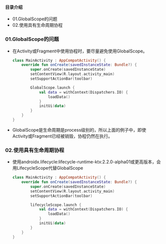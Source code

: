 #### 目录介绍
- 01.GlobalScope的问题
- 02.使用具有生命周期协程



### 01.GlobalScope的问题
- 在Activity或Fragment中使用协程时，要尽量避免使用GlobalScope。
    ``` kotlin
    class MainActivity : AppCompatActivity() {
        override fun onCreate(savedInstanceState: Bundle?) {
            super.onCreate(savedInstanceState)
            setContentView(R.layout.activity_main)
            setSupportActionBar(toolbar)
    
            GlobalScope.launch { 
                val data = withContext(Dispatchers.IO) {
                    loadData()
                }
                initUi(data)
            }
        }
    }
    ```
- GlobalScope是生命周期是process级别的，所以上面的例子中，即使Activity或Fragment已经被销毁，协程仍然在执行。
  

### 02.使用具有生命周期协程
- 使用androidx.lifecycle:lifecycle-runtime-ktx:2.2.0-alpha01或更高版本，会用LifecycleScope代替GlobalScope
    ``` kotlin
    class MainActivity : AppCompatActivity() {
        override fun onCreate(savedInstanceState: Bundle?) {
            super.onCreate(savedInstanceState)
            setContentView(R.layout.activity_main)
            setSupportActionBar(toolbar)
    
            lifecycleScope.launch { 
                val data = withContext(Dispatchers.IO) {
                    loadData()
                }
                initUi(data)
            }
        }
    }
    ```




















